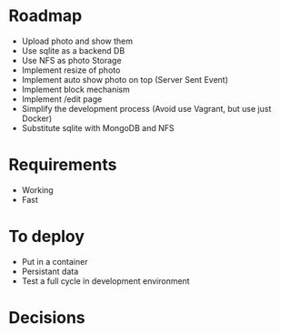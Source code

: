 # Roadmap

- Upload photo and show them
- Use sqlite as a backend DB
- Use NFS as photo Storage
- Implement resize of photo
- Implement auto show photo on top (Server Sent Event)
- Implement block mechanism
- Implement /edit page
- Simplify the development process (Avoid use Vagrant, but use just Docker)
- Substitute sqlite with MongoDB and NFS

# Requirements

- Working
- Fast

# To deploy

- Put in a container
- Persistant data
- Test a full cycle in development environment

# Decisions

